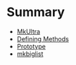# Summary

* [MkUltra](README.md)
* [Defining Methods](methods.md)
* [Prototype](prototype.md)
* [mkbiglist](mkbiglist.md)

